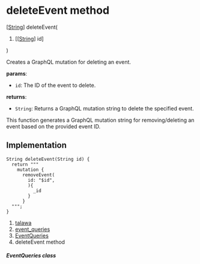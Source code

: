 
<div>

# deleteEvent method

</div>


[[String](https://api.flutter.dev/flutter/dart-core/String-class.html)]
deleteEvent(

1.  [[[String](https://api.flutter.dev/flutter/dart-core/String-class.html)]
    id]

)



Creates a GraphQL mutation for deleting an event.

**params**:

-   `id`: The ID of the event to delete.

**returns**:

-   `String`: Returns a GraphQL mutation string to delete the specified
    event.

This function generates a GraphQL mutation string for removing/deleting
an event based on the provided event ID.



## Implementation

``` language-dart
String deleteEvent(String id) {
  return """
    mutation {
      removeEvent(
        id: "$id",
        ){
          _id
        }
      }
  """;
}
```







1.  [talawa](../../index.html)
2.  [event_queries](../../utils_event_queries/)
3.  [EventQueries](../../utils_event_queries/EventQueries-class.html)
4.  deleteEvent method

##### EventQueries class







